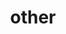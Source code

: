 ---
title: "other"
info: "These are a few other things I have created in the past."
images: ["../../images/site_images/other/home_other_chester.jpg","../../images/site_images/other/detail_other_galaxy.png","../../images/site_images/other/detail_other_mj.jpg","../../images/site_images/other/detail_other_pocket_mockup.png","../../images/site_images/other/detail_other_purity_mockup.png","../../images/site_images/other/detail_other_quality_mockup.png","../../images/site_images/other/detail_other_razor_mockup.png","../../images/site_images/other/detail_other_studiokillers.jpg","../../images/site_images/other/detail_other_unknown.jpg","../../images/site_images/other/detail_other_wolf.jpg"]
---
